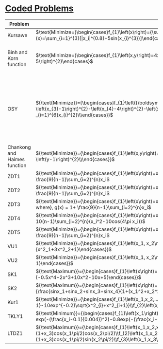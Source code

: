 
# [Coded Problems](https://en.wikipedia.org/wiki/Test_functions_for_optimization)
  







| Problem | Formula| Constraints|Search Domain|
|---      |----    |----         |----|
|Kursawe| $\text{Minimize=}\begin{cases}f_{1}\left(x\right)={\sum_{i=1}^{2}[-10exp(-0.2\sqrt{x_{i}^{2}+x^2_{i+1}})]} \\f_{2}(x)=\sum_{i=1}^{3}[\|x_i\|^{0.8}+5sin(x_{i}^{3})]\end{cases}$ |None |$-5\leq{}x_{1}\leq{5}$| 
|Binh and Korn function|$\text{Minimize=}\begin{cases}f_{1}\left(x,y\right)=4x^{2}+4y^{2}\\f_{2}\left(x,y\right)=\left(x-5\right)^{2}+\left(y-5\right)^{2}\end{cases}$| $\text{s.t.}=\begin{cases}g_{1}\left(x,y\right)=\left(x-5\right)^{2}+y^{2}\leq 25\\g_{2}\left(x,y\right)=\left(x-8\right)^{2}+\left(y+3\right)^{2}\geq 7.7\end{cases}$|$0\leq{x}\leq5\\0\leq{y}\leq3$|
|OSY|${\text{Minimize}}={\begin{cases}f_{1}\left({\boldsymbol {x}}\right)=-25\left(x_{1}-2\right)^{2}-\left(x_{2}-2\right)^{2}-\left(x_{3}-1\right)^{2}-\left(x_{4}-4\right)^{2}-\left(x_{5}-1\right)^{2}\\f_{2}\left({\boldsymbol {x}}\right)=\sum _{i=1}^{6}x_{i}^{2}\\\end{cases}}$|${\text{s.t.}}={\begin{cases}g_{1}\left({\boldsymbol {x}}\right)=x_{1}+x_{2}-2\geq 0\\g_{2}\left({\boldsymbol {x}}\right)=6-x_{1}-x_{2}\geq 0\\g_{3}\left({\boldsymbol {x}}\right)=2-x_{2}+x_{1}\geq 0\\g_{4}\left({\boldsymbol {x}}\right)=2-x_{1}+3x_{2}\geq 0\\g_{5}\left({\boldsymbol {x}}\right)=4-\left(x_{3}-3\right)^{2}-x_{4}\geq 0\\g_{6}\left({\boldsymbol {x}}\right)=\left(x_{5}-3\right)^{2}+x_{6}-4\geq 0\end{cases}}$|$0\leq{x_1, x_2,x_6}\leq10\\1\leq{x_5,x_3}\leq5\\0\leq{x_4}\leq{6}$|
|Chankong and Haimes function| ${\text{Minimize}}={\begin{cases}f_{1}\left(x,y\right)=2+\left(x-2\right)^{2}+\left(y-1\right)^{2}\\f_{2}\left(x,y\right)=9x-\left(y-1\right)^{2}\\\end{cases}}$| ${\text{s.t.}}={\begin{cases}g_{1}\left(x,y\right)=x^{2}+y^{2}\leq 225\\g_{2}\left(x,y\right)=x-3y+10\leq 0\\\end{cases}}$|$-20\leq{x,y}\leq20$ |
|ZDT1|${\text{Minimize}}={\begin{cases}f_{1}\left(x\right)=x_1\\h(f_1, g)= 1-\sqrt{f1/g} \\\end{cases}} \text{   where}, g(x) = 1+ \frac{9}{n-1}\sum_{i=2}^{n}x_i$|None|$0\leq{x_i}\leq{1}, i=2, ...n$|
|ZDT2|${\text{Minimize}}={\begin{cases}f_{1}\left(x\right)=x_1\\h(f_1, g)= 1-(f1/g)^2 \\\end{cases}} \text{  where}, g(x) = 1+ \frac{9}{n-1}\sum_{i=2}^{n}x_i$|None|$0\leq{x_i}\leq{1}, i=2, ...n$|
|ZDT3|${\text{Minimize}}={\begin{cases}f_{1}\left(x\right)=x_1\\h(f_1, g)= 1-\sqrt{f1/g}-(f_1/g)sin(10\pi f_1) \\\end{cases}} \text{   where}, g(x) = 1+ \frac{9}{n-1}\sum_{i=2}^{n}x_i$|None|$0\leq{x_i}\leq{1}, i=2, ...n$|
|ZDT4|${\text{Minimize}}={\begin{cases}f_{1}\left(x\right)=x_1\\h(f_1, g)= 1-\sqrt{f1/g} \\\end{cases}} \text{   where,} g(x) = 1+ 10(n-1)\sum_{i=2}^{n}(x_i^2-10cos(4\pi x_i))$|None|$0\leq{x_i}\leq{1}, i=2, ...n$|
|ZDT5|${\text{Minimize}}={\begin{cases}f_{1}\left(x\right)=x_1\\h(f_1, g)= 1-\sqrt{f1/g} \\\end{cases}} \text{   where}, g(x) = 1+ \frac{9}{n-1}\sum_{i=2}^{n}x_i$|None|$0\leq{x_i}\leq{1}, i=2, ...n$|
|VU1|${\text{Minimize}}={\begin{cases}f_{1}\left(x_1, x_2\right)=\frac{1}{x^2_1+x^2_2+1}\\f_{2}\left(x_1, x_2\right)={x^2_1+3x^2_2+1}\end{cases}}$|None|$-3\leq{x_1,x_2}\leq3$ |
|VU2|${\text{Minimize}}={\begin{cases}f_{1}\left(x_1, x_2\right)=x_1+x_2+1\\f_{2}\left(x_1, x_2\right)={x^2_1+2x^2_2-1}\end{cases}}$|None|$-3\leq{x_1,x_2}\leq3$  |
|SK1 |${\text{Maximum}}={\begin{cases}f_{1}\left(x\right)=-x^4-3x^3+10x^2+10x+10\\f_{2}\left(x\right)={-0.5x^4+2x^3+10x^2-10x+5}\end{cases}}$|None|$?$|
|SK2 |${\text{Maximum}}={\begin{cases}f_{1}\left(x\right)=-(x_1-2)^2-(x_2+3)^2-(x_3-5)^2-(x_4-4)^2+5\\f_{2}\left(x\right)={\frac{sinx_1+sinx_2+sinx_3+sinx_4}{1+(x_1^2+x_2^2+x_3^2+x_4^2)/100}}\end{cases}}$|None|$?$|
|Kur1|${\text{Minimize}}={\begin{cases}f_{1}\left(x_1,x_2,....,x_n\right)=\sum_{i=1}^{n-1}-10exp^{-0.2}\sqrt{x^2_{i}+x^2_{i+1}}\\f_{2}\left(x_1,x_2,....,x_n\right)=\sum^{n}_{i=1}\|x_i\|^{0.8}+5sin^3x_i\\\end{cases}}$|None|$?$|
|TKLY1|${\text{Minimum}}={\begin{cases}f_{1}\left(x_1\right)=x_1\\f_{2}\left(x_1,x_2,x_3,x_4\right)={\frac{1}{x_i}\Pi_{i=2}^{4}[2.0-exp(-(\frac{x_i-0.1}{0.004})^2)-0.8exp(-(\frac{x_i-0.9}{0.4})^2)]}\end{cases}}$|None|$0.1\leq{x_1}\leq1\\0\leq{x_2,x_3,x_4}\leq1$ |
|LTDZ1 |${\text{Maximum}}={\begin{cases}f_{1}\left(x_1,x_2,x_3\right)=3-(1+x_3)cos(x_1\pi/2)cos(x_2\pi/2)\\f_{2}\left(x_1,x_2,x_3\right)=3-(1+x_3)cos(x_1\pi/2)sin(x_2\pi/2)\\f_{3}\left(x_1,x_3\right)=3-(1+x_3)sin(x_1\pi/2)\end{cases}}$||$0\leq{x_1,x_2,x_3}\leq1$|


